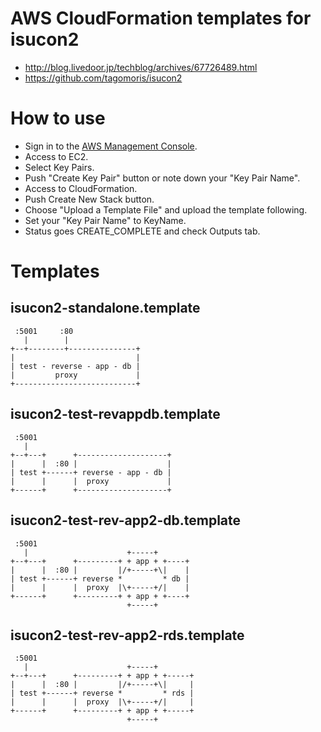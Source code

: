 # AWS CloudFormation templates for isucon2

- http://blog.livedoor.jp/techblog/archives/67726489.html
- https://github.com/tagomoris/isucon2

# How to use

- Sign in to the [AWS Management Console](https://console.aws.amazon.com/console/home).
- Access to EC2.
- Select Key Pairs.
- Push "Create Key Pair" button or note down your "Key Pair Name".
- Access to CloudFormation.
- Push Create New Stack button.
- Choose "Upload a Template File" and upload the template following.
- Set your "Key Pair Name" to KeyName.
- Status goes CREATE\_COMPLETE and check Outputs tab.

# Templates 

## isucon2-standalone.template

```
 :5001     :80
   |        |
+--+--------+---------------+
|                           |
| test - reverse - app - db |
|         proxy             |
+---------------------------+
```

## isucon2-test-revappdb.template

```
 :5001
   |
+--+---+      +--------------------+
|      |  :80 |                    |
| test +------+ reverse - app - db |
|      |      |  proxy             |
+------+      +--------------------+
```

## isucon2-test-rev-app2-db.template

```
 :5001
   |                      +-----+
+--+---+      +---------+ + app + +----+
|      |  :80 |         |/+-----+\|    |
| test +------+ reverse *         * db |
|      |      |  proxy  |\+-----+/|    |
+------+      +---------+ + app + +----+
                          +-----+
```

## isucon2-test-rev-app2-rds.template

```
 :5001
   |                      +-----+
+--+---+      +---------+ + app + +-----+
|      |  :80 |         |/+-----+\|     |
| test +------+ reverse *         * rds |
|      |      |  proxy  |\+-----+/|     |
+------+      +---------+ + app + +-----+
                          +-----+
```
